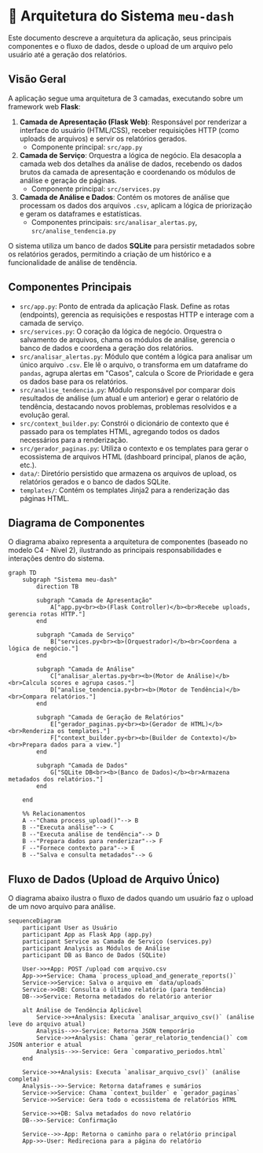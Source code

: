 # 📐 Arquitetura do Sistema `meu-dash`

Este documento descreve a arquitetura da aplicação, seus principais componentes e o fluxo de dados, desde o upload de um arquivo pelo usuário até a geração dos relatórios.

## Visão Geral

A aplicação segue uma arquitetura de 3 camadas, executando sobre um framework web **Flask**:

1. **Camada de Apresentação (Flask Web)**: Responsável por renderizar a interface do usuário (HTML/CSS), receber requisições HTTP (como uploads de arquivos) e servir os relatórios gerados.
    - Componente principal: `src/app.py`
2. **Camada de Serviço**: Orquestra a lógica de negócio. Ela desacopla a camada web dos detalhes da análise de dados, recebendo os dados brutos da camada de apresentação e coordenando os módulos de análise e geração de páginas.
    - Componente principal: `src/services.py`
3. **Camada de Análise e Dados**: Contém os motores de análise que processam os dados dos arquivos `.csv`, aplicam a lógica de priorização e geram os dataframes e estatísticas.
    - Componentes principais: `src/analisar_alertas.py`, `src/analise_tendencia.py`

O sistema utiliza um banco de dados **SQLite** para persistir metadados sobre os relatórios gerados, permitindo a criação de um histórico e a funcionalidade de análise de tendência.

## Componentes Principais

- `src/app.py`: Ponto de entrada da aplicação Flask. Define as rotas (endpoints), gerencia as requisições e respostas HTTP e interage com a camada de serviço.
- `src/services.py`: O coração da lógica de negócio. Orquestra o salvamento de arquivos, chama os módulos de análise, gerencia o banco de dados e coordena a geração dos relatórios.
- `src/analisar_alertas.py`: Módulo que contém a lógica para analisar um único arquivo `.csv`. Ele lê o arquivo, o transforma em um dataframe do `pandas`, agrupa alertas em "Casos", calcula o Score de Prioridade e gera os dados base para os relatórios.
- `src/analise_tendencia.py`: Módulo responsável por comparar dois resultados de análise (um atual e um anterior) e gerar o relatório de tendência, destacando novos problemas, problemas resolvidos e a evolução geral.
- `src/context_builder.py`: Constrói o dicionário de contexto que é passado para os templates HTML, agregando todos os dados necessários para a renderização.
- `src/gerador_paginas.py`: Utiliza o contexto e os templates para gerar o ecossistema de arquivos HTML (dashboard principal, planos de ação, etc.).
- `data/`: Diretório persistido que armazena os arquivos de upload, os relatórios gerados e o banco de dados SQLite.
- `templates/`: Contém os templates Jinja2 para a renderização das páginas HTML.

## Diagrama de Componentes

O diagrama abaixo representa a arquitetura de componentes (baseado no modelo C4 - Nível 2), ilustrando as principais responsabilidades e interações dentro do sistema.

```mermaid
graph TD
    subgraph "Sistema meu-dash"
        direction TB

        subgraph "Camada de Apresentação"
            A["app.py<br><b>(Flask Controller)</b><br>Recebe uploads, gerencia rotas HTTP."]
        end

        subgraph "Camada de Serviço"
            B["services.py<br><b>(Orquestrador)</b><br>Coordena a lógica de negócio."]
        end

        subgraph "Camada de Análise"
            C["analisar_alertas.py<br><b>(Motor de Análise)</b><br>Calcula scores e agrupa casos."]
            D["analise_tendencia.py<br><b>(Motor de Tendência)</b><br>Compara relatórios."]
        end

        subgraph "Camada de Geração de Relatórios"
            E["gerador_paginas.py<br><b>(Gerador de HTML)</b><br>Renderiza os templates."]
            F["context_builder.py<br><b>(Builder de Contexto)</b><br>Prepara dados para a view."]
        end

        subgraph "Camada de Dados"
            G["SQLite DB<br><b>(Banco de Dados)</b><br>Armazena metadados dos relatórios."]
        end

    end

    %% Relacionamentos
    A --"Chama process_upload()"--> B
    B --"Executa análise"--> C
    B --"Executa análise de tendência"--> D
    B --"Prepara dados para renderizar"--> F
    F --"Fornece contexto para"--> E
    B --"Salva e consulta metadados"--> G
```

## Fluxo de Dados (Upload de Arquivo Único)

O diagrama abaixo ilustra o fluxo de dados quando um usuário faz o upload de um novo arquivo para análise.

```mermaid
sequenceDiagram
    participant User as Usuário
    participant App as Flask App (app.py)
    participant Service as Camada de Serviço (services.py)
    participant Analysis as Módulos de Análise
    participant DB as Banco de Dados (SQLite)

    User->>+App: POST /upload com arquivo.csv
    App->>+Service: Chama `process_upload_and_generate_reports()`
    Service->>Service: Salva o arquivo em `data/uploads`
    Service->>DB: Consulta o último relatório (para tendência)
    DB-->>Service: Retorna metadados do relatório anterior
    
    alt Análise de Tendência Aplicável
        Service->>+Analysis: Executa `analisar_arquivo_csv()` (análise leve do arquivo atual)
        Analysis-->>-Service: Retorna JSON temporário
        Service->>+Analysis: Chama `gerar_relatorio_tendencia()` com JSON anterior e atual
        Analysis-->>-Service: Gera `comparativo_periodos.html`
    end

    Service->>+Analysis: Executa `analisar_arquivo_csv()` (análise completa)
    Analysis-->>-Service: Retorna dataframes e sumários
    Service->>Service: Chama `context_builder` e `gerador_paginas`
    Service->>Service: Gera todo o ecossistema de relatórios HTML
    
    Service->>+DB: Salva metadados do novo relatório
    DB-->>-Service: Confirmação
    
    Service-->>-App: Retorna o caminho para o relatório principal
    App->>-User: Redireciona para a página do relatório
```

